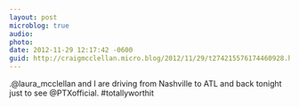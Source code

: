 ```yaml
---
layout: post
microblog: true
audio: 
photo: 
date: 2012-11-29 12:17:42 -0600
guid: http://craigmcclellan.micro.blog/2012/11/29/t274215576174460928.html
---
```

.@laura_mcclellan and I are driving from Nashville to ATL and back tonight just to see @PTXofficial. #totallyworthit
